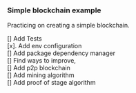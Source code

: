 ### Simple blockchain example ###
Practicing on creating a simple blockchain.

[]  Add Tests <br>
[x]. Add env configuration <br>
[]  Add package dependency manager <br>
[]  Find ways to improve, <br>
[]  Add p2p blockchain <br>
[]  Add mining algorithm <br>
[]  Add proof of stage algorithm <br>